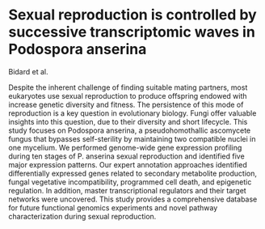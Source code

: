 # Sexual reproduction is controlled by successive transcriptomic waves in Podospora anserina
Bidard et al.

Despite the inherent challenge of finding suitable mating partners, most eukaryotes use sexual reproduction to produce offspring endowed with increase genetic diversity and fitness. The persistence of this mode of reproduction is a key question in evolutionary biology. Fungi offer valuable insights into this question, due to their diversity and short lifecycle. This study focuses on Podospora anserina, a pseudohomothallic ascomycete fungus that bypasses self-sterility by maintaining two compatible nuclei in one mycelium. We performed genome-wide gene expression profiling during ten stages of P. anserina sexual reproduction and identified five major expression patterns. Our expert annotation approaches identified differentially expressed genes related to secondary metabolite production, fungal vegetative incompatibility, programmed cell death, and epigenetic regulation. In addition, master transcriptional regulators and their target networks were uncovered. This study provides a comprehensive database for future functional genomics experiments and novel pathway characterization during sexual reproduction.
